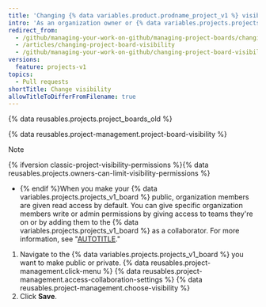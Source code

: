 ```yaml
---
title: 'Changing {% data variables.product.prodname_project_v1 %} visibility'
intro: 'As an organization owner or {% data variables.projects.projects_v1_board %} admin, you can make a {% data variables.projects.projects_v1_board %} public or private.'
redirect_from:
  - /github/managing-your-work-on-github/managing-project-boards/changing-project-board-visibility
  - /articles/changing-project-board-visibility
  - /github/managing-your-work-on-github/changing-project-board-visibility
versions:
  feature: projects-v1
topics:
  - Pull requests
shortTitle: Change visibility
allowTitleToDifferFromFilename: true
---
```

{% data reusables.projects.project_boards_old %}

{% data reusables.project-management.project-board-visibility %}

> [!NOTE]
> {% ifversion classic-project-visibility-permissions %}{% data reusables.projects.owners-can-limit-visibility-permissions %}
> * {% endif %}When you make your {% data variables.projects.projects_v1_board %} public, organization members are given read access by default. You can give specific organization members write or admin permissions by giving access to teams they're on or by adding them to the {% data variables.projects.projects_v1_board %} as a collaborator. For more information, see "[AUTOTITLE](/organizations/managing-access-to-your-organizations-project-boards/project-board-permissions-for-an-organization)."

1. Navigate to the {% data variables.projects.projects_v1_board %} you want to make public or private.
{% data reusables.project-management.click-menu %}
{% data reusables.project-management.access-collaboration-settings %}
{% data reusables.project-management.choose-visibility %}
1. Click **Save**.
